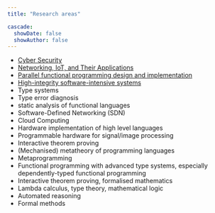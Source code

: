 ```yaml
---
title: "Research areas"

cascade:
  showDate: false
  showAuthor: false
---
```


- [Cyber Security](/~dsg/public/researchareas/cybersecurity/)
- [Networking, IoT, and Their Applications](/~dsg/public/researchareas/networkingiot/)
- [Parallel functional programming design and implementation](/~dsg/public/researchareas/parallelhaskell/)
- [High-integrity software-intensive systems](/~dsg/public/researchareas/highintegritysoftwareintensivesystems/)
- Type systems
- Type error diagnosis
- static analysis of functional languages
- Software-Defined Networking (SDN)
- Cloud Computing
- Hardware implementation of high level languages
- Programmable hardware for signal/image processing
- Interactive theorem proving
- (Mechanised) metatheory of programming languages
- Metaprogramming
- Functional programming with advanced type systems, especially
dependently-typed functional programming
- Interactive theorem proving, formalised mathematics
- Lambda calculus, type theory, mathematical logic
- Automated reasoning
- Formal methods
